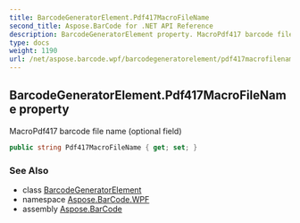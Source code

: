 ```yaml
---
title: BarcodeGeneratorElement.Pdf417MacroFileName
second_title: Aspose.BarCode for .NET API Reference
description: BarcodeGeneratorElement property. MacroPdf417 barcode file name optional field
type: docs
weight: 1190
url: /net/aspose.barcode.wpf/barcodegeneratorelement/pdf417macrofilename/
---
```

## BarcodeGeneratorElement.Pdf417MacroFileName property

MacroPdf417 barcode file name (optional field)

```csharp
public string Pdf417MacroFileName { get; set; }
```

### See Also

* class [BarcodeGeneratorElement](../)
* namespace [Aspose.BarCode.WPF](../../barcodegeneratorelement/)
* assembly [Aspose.BarCode](../../../)


